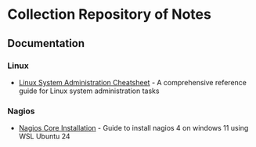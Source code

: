 # Collection Repository of Notes

## Documentation


### Linux
- [Linux System Administration Cheatsheet](linux/linux-sysadmin-cheatsheet.md) - A comprehensive reference guide for Linux system administration tasks


### Nagios
- [Nagios Core Installation](nagios/nagios4-installation-guide.md) - Guide to install nagios 4 on windows 11 using WSL Ubuntu 24